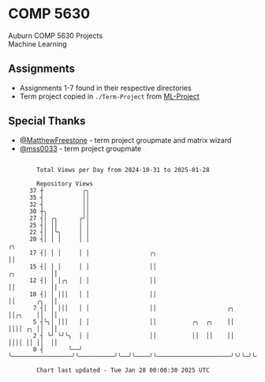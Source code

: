 # COMP 5630
Auburn COMP 5630 Projects  
Machine Learning

## Assignments
- Assignments 1-7 found in their respective directories
- Term project copied in `./Term-Project` from [ML-Project](https://github.com/wumphlett/ML-Project)

## Special Thanks
- [@MatthewFreestone](https://github.com/MatthewFreestone) - term project groupmate and matrix wizard
- [@mss0033](https://github.com/mss0033) - term project groupmate

```

        Total Views per Day from 2024-10-31 to 2025-01-28

        Repository Views
      37 ┼           ╭╮
      35 ┤           ││
      32 ┤           ││
      30 ┼╮          ││
      27 ┤│ ╭╮      ╭╯│
      25 ┤│ ││      │ │
      22 ┤│ │╰╮     │ │
      20 ┤│ │ │     │ │                                                                          ╭╮
      17 ┤│ │ │     │ │                 ╭╮                                                       ││
      15 ┤│ │ │     │ │                 ││                                           ╭╮          ││
      12 ┤│ │ │╭╮   │ │                 ││                                           ││          ││
      10 ┤│ │ │││   │ │                 ││                                           ││      ╭╮  ││
       7 ┤│ │ │││   │ │                 ││                    ╭╮                     ││╭╮    ││  ││
       5 ┤╰╮│ │││   │ │                 ││          ╭╮  ╭╮    ││                     ││││ ╭╮ ││  ││
       2 ┤ ╰╯ ╰╯╰╮  │ │                 ││          ││  ││    ││                     ││││ ││ ││  ││
       0 ┤       ╰──╯ ╰─────────────────╯╰──────────╯╰──╯╰────╯╰─────────────────────╯╰╯╰─╯╰─╯╰──╯╰

        Chart last updated - Tue Jan 28 00:00:30 2025 UTC
        
```

